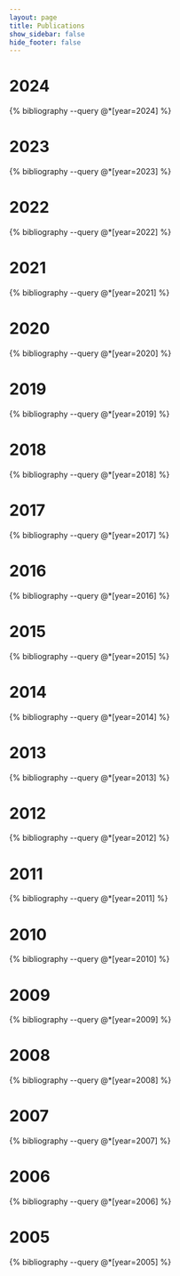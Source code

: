 ```yaml
---
layout: page
title: Publications
show_sidebar: false
hide_footer: false
---
```


<style>
.csl-block {
    font-size: 16px;
}
.csl-title, .csl-author, .csl-event, .csl-editor, .csl-venue {
    display: block;
    position: relative;
    font-size: 16px;
}

.csl-title b {
    font-weight: 600;
}

.csl-content {
    display: inline-block;
    vertical-align: top;
    padding-left: 20px;
}

.bibliography {
   list-style-type: none;
}
</style>

# 2024
{% bibliography --query @*[year=2024] %}

# 2023
{% bibliography --query @*[year=2023] %}

# 2022
{% bibliography --query @*[year=2022] %}

# 2021
{% bibliography --query @*[year=2021] %}

# 2020
{% bibliography --query @*[year=2020] %}

# 2019
{% bibliography --query @*[year=2019] %}

# 2018
{% bibliography --query @*[year=2018] %}

# 2017
{% bibliography --query @*[year=2017] %}

# 2016
{% bibliography --query @*[year=2016] %}

# 2015
{% bibliography --query @*[year=2015] %}

# 2014
{% bibliography --query @*[year=2014] %}

# 2013
{% bibliography --query @*[year=2013] %}

# 2012
{% bibliography --query @*[year=2012] %}

# 2011
{% bibliography --query @*[year=2011] %}

# 2010
{% bibliography --query @*[year=2010] %}

# 2009
{% bibliography --query @*[year=2009] %}

# 2008
{% bibliography --query @*[year=2008] %}

# 2007
{% bibliography --query @*[year=2007] %}

# 2006
{% bibliography --query @*[year=2006] %}

# 2005
{% bibliography --query @*[year=2005] %}
